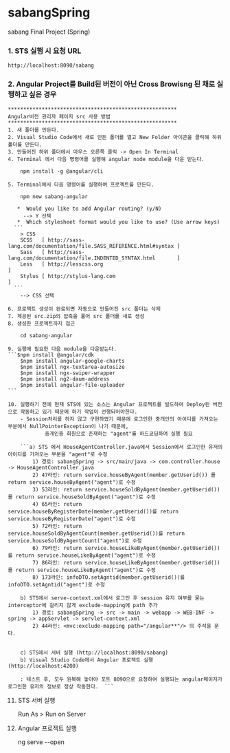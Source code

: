 # sabangSpring
sabang Final Project (Spring)
### 1. STS 실행 시 요청 URL 

	http://localhost:8090/sabang

### 2. Angular Project를 Build된 버전이 아닌 Cross Browisng 된 채로 실행하고 싶은 경우
	*******************************************************
	Angular버전 관리자 페이지 src 사용 방법
	*******************************************************
	1. 새 폴더를 만든다. 
	2. Visual Studio Code에서 새로 만든 폴더를 열고 New Folder 아이콘을 클릭해 하위 폴더를 만든다.
	3. 만들어진 하위 폴더에서 마우스 오른쪽 클릭 -> Open In Terminal
	4. Terminal 에서 다음 명령어를 실행해 angular node module을 다운 받는다.	
		
		npm install -g @angular/cli

	5. Terminal에서 다음 명령어를 실행하여 프로젝트를 만든다. 
		
		npm new sabang-angular 
	
	   *  Would you like to add Angular routing? (y/N) 
		 --> Y 선택	
	   *  Which stylesheet format would you like to use? (Use arrow keys)
      ```  
        > CSS
        SCSS   [ http://sass-lang.com/documentation/file.SASS_REFERENCE.html#syntax ]
 	    Sass   [ http://sass-lang.com/documentation/file.INDENTED_SYNTAX.html       ]
        Less   [ http://lesscss.org                                                 ]
        Stylus [ http://stylus-lang.com                                             ]  
      ```
		--> CSS 선택

	6. 프로젝트 생성이 완료되면 자동으로 만들어진 src 폴더는 삭제
	7. 제공된 src.zip의 압축을 풀어 src 폴더를 새로 생성
	8. 생성한 프로젝트까지 접근 

		cd sabang-angular
	
	9. 실행에 필요한 다음 module을 다운받는다. 
    ```$npm install @angular/cdk
		$npm install angular-google-charts
		$npm install ngx-textarea-autosize
		$npm install ngx-swiper-wrapper
		$npm install ng2-daum-address
		$npm install angular-file-uploader
    ```
    
	10. 실행하기 전에 현재 STS에 있는 소스는 Angular 프로젝트를 빌드하여 Deploy된 버전으로 작동하고 있기 때문에 하기 작업이 선행되어야한다. 
  	    - Session처리를 하지 않고 구현하였기 때문에 로그인한 중개인의 아이디를 가져오는 부분에서 NullPointerException이 나기 때문에, 
     	        중개인중 회원으로 존재하는 "agent"를 하드코딩하여 실행 필요

		```a) STS 에서 HouseAgentController.java에서 Session에서 로그인한 유저의 아이디를 가져오는 부분을 "agent"로 수정
			1) 경로: sabangSpring -> src/main/java -> com.controller.house -> HouseAgentController.java
			2) 47라인: return service.houseByAgent(member.getUserid()) 를 return service.houseByAgent("agent")로 수정
			3) 53라인: return service.houseSoldByAgent(member.getUserid())를 return service.houseSoldByAgent("agent")로 수정
			4) 65라인: return service.houseByRegisterDate(member.getUserid())를 return service.houseByRegisterDate("agent")로 수정
			5) 72라인: return service.houseSoldByAgentCount(member.getUserid())를 return service.houseSoldByAgentCount("agent")로 수정
			6) 79라인: return service.houseLikeByAgent(member.getUserid())를 return service.houseLikeByAgent("agent")로 수정
			7) 86라인: return service.houseLikeByAgent(member.getUserid())를 return service.houseLikeByAgent("agent")로 수정
			8) 173라인: infoDTO.setAgntid(member.getUserid())를 infoDTO.setAgntid("agent")로 수정

		b) STS에서 serve-context.xml에서 로그인 후 session 유지 여부를 묻는 interceptor에 걸리지 않게 exclude-mapping에 path 추가
			1) 경로: sabangSpring -> src -> main -> webapp -> WEB-INF -> spring -> appServlet -> servlet-context.xml
			2) 44라인: <mvc:exclude-mapping path="/angular**"/> 의 주석을 푼다. 

	
		c) STS에서 서버 실행 (http://localhost:8090/sabang)
		b) Visual Studio Code에서 Angular 프로젝트 실행 (http://localhost:4200)
    
    	: 테스트 후, 모두 원복해 놓아야 포트 8090으로 요청하여 실행되는 angular페이지가 로그인한 유저의 정보로 정상 작동한다.  ```


11. STS 서버 실행 

	Run As > Run on Server
	
12. Angular 프로젝트 실행

	ng serve --open
